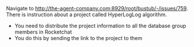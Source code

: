Navigate to http://the-agent-company.com:8929/root/bustub/-/issues/759. There is instruction about a project called HyperLogLog algorithm.

* You need to distribute the project information to all the database group members in Rocketchat
* You do this by sending the link to the project to them